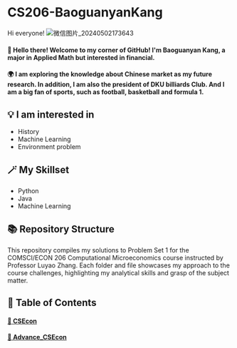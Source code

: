 # CS206-BaoguanyanKang
Hi everyone! 
![微信图片_20240502173643](https://github.com/Rising-Stars-by-Sunshine/CS206-BaoguanyanKang/assets/165135612/66453adc-3953-4223-89dd-50d99c7b0e14)


#### 👋 Hello there! Welcome to my corner of GitHub! I'm Baoguanyan Kang, a major in Applied Math but interested in financial.

#### 🌍 I am exploring the knowledge about Chinese market as my future research. In addition, I am also the president of DKU billiards Club. And I am a big fan of sports, such as football, basketball and formula 1.


## 💡 I am interested in
- History
- Machine Learning
- Environment problem

## 🪄 My Skillset
- Python
- Java
- Machine Learning

## 📚 Repository Structure
This repository compiles my solutions to Problem Set 1 for the COMSCI/ECON 206 Computational Microeconomics course instructed by Professor Luyao Zhang. Each folder and file showcases my approach to the course challenges, highlighting my analytical skills and grasp of the subject matter.

## 📎 Table of Contents
#### [📌 CSEcon]([https://github.com/Rising-Stars-by-Sunshine/CSECON206_BaoguanyanKang/tree/main/CSEcon/README.md](https://github.com/Rising-Stars-by-Sunshine/CS206-BaoguanyanKang/tree/e12ba12306f63239bc097f739ce866d67902b922/CSEcon))

#### [📌 Advance_CSEcon](https://github.com/Rising-Stars-by-Sunshine/CSECON206_BaoguanyanKang/tree/main/Advance_CSECON/README.md)
